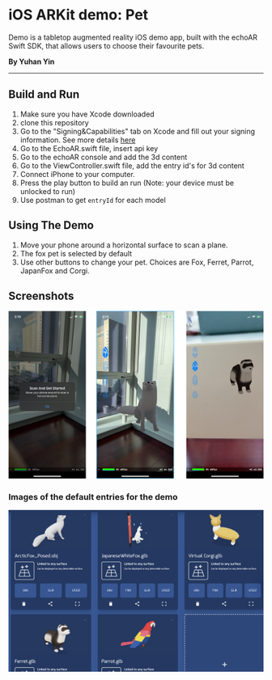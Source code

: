 # iOS ARKit demo: Pet
Demo is a tabletop augmented reality iOS demo app, built with the echoAR Swift SDK, that allows users
to choose their favourite pets.

**By Yuhan Yin**

-------------------------

## Build and Run
1. Make sure you have Xcode downloaded
2. clone this repository
3. Go to the "Signing&Capabilities" tab on Xcode and fill out your signing
  information. See more details [here](https://docs.echoar.xyz/swift/adding-ar-capabilities) 
4. Go to the EchoAR.swift file, insert api key
5. Go to the echoAR console and add the 3d content
6. Go to the ViewController.swift file, add the entry id's for 3d content
7. Connect iPhone to your computer.
8. Press the play button to build an run (Note: your device must be unlocked to run)
9. Use postman to get `entryId` for each model

## Using The Demo
1. Move your phone around a horizontal surface to scan a plane.
2. The fox pet is selected by default
3. Use other buttons to change your pet. Choices are Fox, Ferret, Parrot, JapanFox and Corgi.

## Screenshots


![image-20210122153345081](1.png)

### Images of the default entries for the demo
![image-20210122153439814](2.png)